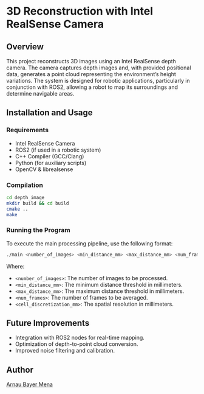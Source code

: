 # 3D Reconstruction with Intel RealSense Camera

## Overview

This project reconstructs 3D images using an Intel RealSense depth camera. The camera captures depth images and, with provided positional data, generates a point cloud representing the environment’s height variations. The system is designed for robotic applications, particularly in conjunction with ROS2, allowing a robot to map its surroundings and determine navigable areas.

## Installation and Usage

### Requirements

- Intel RealSense Camera
- ROS2 (if used in a robotic system)
- C++ Compiler (GCC/Clang)
- Python (for auxiliary scripts)
- OpenCV & librealsense

### Compilation

```bash
cd depth_image
mkdir build && cd build
cmake ..
make
```

### Running the Program

To execute the main processing pipeline, use the following format:

```bash
./main <number_of_images> <min_distance_mm> <max_distance_mm> <num_frames> <cell_discretization_mm>
```

Where:
- `<number_of_images>`: The number of images to be processed.
- `<min_distance_mm>`: The minimum distance threshold in millimeters.
- `<max_distance_mm>`: The maximum distance threshold in millimeters.
- `<num_frames>`: The number of frames to be averaged.
- `<cell_discretization_mm>`: The spatial resolution in millimeters.

## Future Improvements

- Integration with ROS2 nodes for real-time mapping.
- Optimization of depth-to-point cloud conversion.
- Improved noise filtering and calibration.

## Author

[Arnau Bayer Mena](https://github.com/UnDolorDeBarriga)


